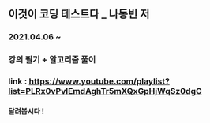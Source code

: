 ## 이것이 코딩 테스트다 _ 나동빈 저
### 2021.04.06 ~
### 강의 필기 + 알고리즘 풀이
### link : https://www.youtube.com/playlist?list=PLRx0vPvlEmdAghTr5mXQxGpHjWqSz0dgC
#### 달려봅시다 !
